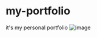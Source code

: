 # my-portfolio
it's my personal portfolio
![image](https://user-images.githubusercontent.com/88894650/173704179-ccdb6c27-f2c6-4fc4-b412-fdef3d2e3f28.png)
